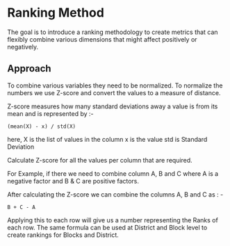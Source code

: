 # Ranking Method

The goal is to introduce a ranking methodology to create metrics that can flexibly
combine various dimensions that might affect positively or negatively.

## Approach

To combine various variables they need to be normalized. To normalize the numbers
we use Z-score and convert the values to a measure of distance.

Z-score measures how many standard deviations away a value is from its mean and is
represented by  :-

    (mean(X) - x) / std(X)

here,
    X is the list of values in the column
    x is the value
    std is Standard Deviation

Calculate Z-score for all the values per column that are required.

For Example, if there we need to combine column A, B and C where A is a negative
factor and B & C are positive factors.

After calculating the Z-score we can combine the columns A, B and C as : -

    B + C - A

Applying this to each row will give us a number representing the Ranks of each row.
The same formula can be used at District and Block level to create rankings for Blocks
and District.
